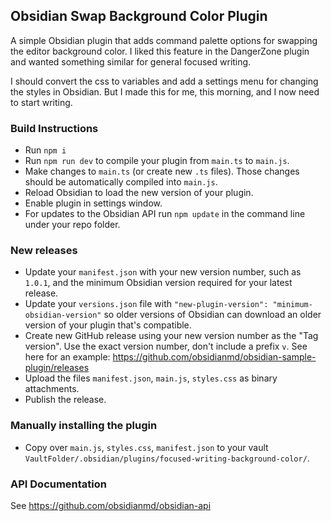 ## Obsidian Swap Background Color Plugin

A simple Obsidian plugin that adds command palette options for swapping the editor background color. I liked this feature in the DangerZone plugin and wanted something similar for general focused writing.

I should convert the css to variables and add a settings menu for changing the styles in Obsidian. But I made this for me, this morning, and I now need to start writing.

### Build Instructions

- Run `npm i`
- Run `npm run dev` to compile your plugin from `main.ts` to `main.js`.
- Make changes to `main.ts` (or create new `.ts` files). Those changes should be automatically compiled into `main.js`.
- Reload Obsidian to load the new version of your plugin.
- Enable plugin in settings window.
- For updates to the Obsidian API run `npm update` in the command line under your repo folder.

### New releases

- Update your `manifest.json` with your new version number, such as `1.0.1`, and the minimum Obsidian version required for your latest release.
- Update your `versions.json` file with `"new-plugin-version": "minimum-obsidian-version"` so older versions of Obsidian can download an older version of your plugin that's compatible.
- Create new GitHub release using your new version number as the "Tag version". Use the exact version number, don't include a prefix `v`. See here for an example: https://github.com/obsidianmd/obsidian-sample-plugin/releases
- Upload the files `manifest.json`, `main.js`, `styles.css` as binary attachments.
- Publish the release.


### Manually installing the plugin

- Copy over `main.js`, `styles.css`, `manifest.json` to your vault `VaultFolder/.obsidian/plugins/focused-writing-background-color/`.

### API Documentation

See https://github.com/obsidianmd/obsidian-api
